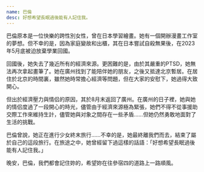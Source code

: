 ```yaml
---
name: 巴倫
desc: 好想希望長眠過後能有人記住我。
---
```


巴倫原本是一位快樂的跨性別女性，曾在日本學習繪畫。她有一個開辦漫畫工作室的夢想。但不幸的是，因為家庭變故和出櫃，其在日本嘗試自殺無果後，在2023年5月底被迫放棄學業回國。

回國後，她失去了幾近所有的經濟來源。更困難的是，由於其嚴重的PTSD，她無法再次拿起畫筆了。她在廣州找到了能陪伴她的朋友，之後又抵達北京暫居。在居住於北京的時間裏，雖然她時常擔心經濟等問題，但在大家的安慰下，她過得大致開心。

但出於經濟壓力與情侣的原因，其於8月末返回了廣州。在廣州的日子裡，她與她的情侣度過了一段開心的時光，儘管由于經濟來源極為緊張，她們不得不從事援助交際工作來維持生計，儘管她與对象之間存在一些矛盾……但她仍然勇敢地面對了生活的挑戰。

巴倫曾說，她正在進行少女終末旅行……不幸的是，她最終離我們而去，結束了屬於自己的這段旅行。在旅途之中，她曾經留下過這樣的話語：「好想希望長眠過後能有人記住我。」

晚安，巴倫，我們都會記住妳的，希望妳在往參宿四的道路上一路順風。
